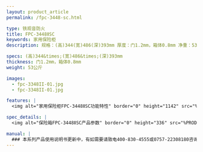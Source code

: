 ```yaml
---
layout: product_article
permalink: /fpc-3448-sc.html

type: 铁观音防火
title: FPC-3448ⅡSC
keywords: 家用保险柜
description: 规格：(高)344(宽)486(深)393mm 厚度：门1.2mm，箱体0.8mm 净重：53公斤 /image-pro/fpc-3348II-01.jpg /image-pro/fpc-3348II-01.jpg 本系列产品使用说明书更新中，有如需要请致电400-830-4555或0757-22308180咨询，

specs: (高)344&times;(宽)486&times;(深)393mm
thickness: 门1.2mm，箱体0.8mm
weight: 53公斤

images:
  - fpc-3348II-01.jpg
  - fpc-3348II-01.jpg

features: |
  <img alt="家用保险柜FPC-3448ⅡSC功能特性" border="0" height="1142" src="%PRODIMGS%/fpc-gn.jpg" width="538" />

spec_details: |
  <img alt="保险箱FPC-3448ⅡSC产品参数" border="0" height="336" src="%PRODIMGS%/fpc-cpcs.jpg" width="538" />

manual: |
  ### 本系列产品使用说明书更新中，有如需要请致电400-830-4555或0757-22308180咨询，谢谢！
---
```

